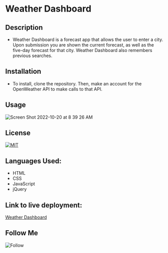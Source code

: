 # Weather Dashboard

## Description

- Weather Dashboard is a forecast app that allows the user to enter a city. Upon submission you are shown the current forecast, as well as the five-day forecast for that city. Weather Dashboard also remembers previous searches.

## Installation

- To install, clone the repository. Then, make an account for the OpenWeather API to make calls to that API.

## Usage
![Screen Shot 2022-10-20 at 8 39 26 AM](https://user-images.githubusercontent.com/98546095/196964917-b8d30ed3-4040-4948-a53e-be07fad40155.png)


## License

[![MIT](https://img.shields.io/npm/l/mit-license)](./assets/license_contributing/MIT_license.md)

## Languages Used:

- HTML
- CSS
- JavaScript
- jQuery

## Link to live deployment:

[Weather Dashboard](https://petehodnefield.github.io/weather-dashboard/)

## Follow Me

![Follow](https://img.shields.io/github/followers/petehodnefield?label=Follow%20Me&style=social)
